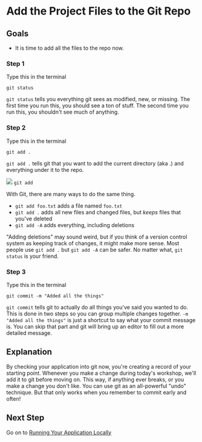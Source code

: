# Add the Project Files to the Git Repo
## Goals

* It is time to add all the files to the repo now.

### Step 1

Type this in the terminal

```text
git status
```

`git status` tells you everything git sees as modified, new, or missing.
The first time you run this, you should see a ton of stuff.
The second time you run this, you shouldn't see much of anything.


### Step 2

Type this in the terminal

```text
git add .
```

`git add .` tells git that you want to add the current directory (aka .) and everything under it to the repo.

![](/images/info.png) `git add`

With Git, there are many ways to do the same thing.

* `git add foo.txt` adds a file named `foo.txt`
* `git add .` adds all new files and changed files, but *keeps* files that you've deleted
* `git add -A` adds everything, including deletions

"Adding deletions" may sound weird, but if you think of a version control system as keeping track of changes, it might 
make more sense. Most people use `git add .` but `git add -A` can be safer. No matter what, `git status` is your friend.

### Step 3

Type this in the terminal

```text
git commit -m "Added all the things"
```

`git commit` tells git to actually do all things you've said you wanted to do.
This is done in two steps so you can group multiple changes together.
`-m "Added all the things"` is just a shortcut to say what your commit message is. 
You can skip that part and git will bring up an editor to fill out a more detailed message.

## Explanation

By checking your application into git now, you're creating a record of your starting point. Whenever you make a 
change during today's workshop, we'll add it to git before moving on. This way, if anything ever breaks, or you make a 
change you don't like. You can use git as an all-powerful "undo" technique. But that only works when you remember to 
commit early and often!

## Next Step

Go on to [Running Your Application Locally](running_your_application_locally)
